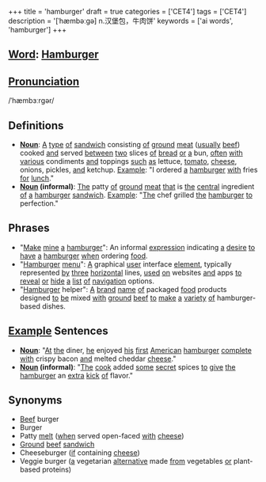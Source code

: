 +++
title = 'hamburger'
draft = true
categories = ['CET4']
tags = ['CET4']
description = '[ˈhæmbəːgə] n.汉堡包，牛肉饼'
keywords = ['ai words', 'hamburger']
+++

## [Word](/post/word/): [Hamburger](/post/hamburger/)

## [Pronunciation](/post/pronunciation/)
/ˈhæmbɜːrɡər/

## Definitions
- **[Noun](/post/noun/)**: [A](/post/a/) [type](/post/type/) [of](/post/of/) [sandwich](/post/sandwich/) consisting [of](/post/of/) [ground](/post/ground/) [meat](/post/meat/) ([usually](/post/usually/) [beef](/post/beef/)) cooked [and](/post/and/) served [between](/post/between/) [two](/post/two/) slices [of](/post/of/) [bread](/post/bread/) [or](/post/or/) [a](/post/a/) bun, [often](/post/often/) [with](/post/with/) [various](/post/various/) condiments [and](/post/and/) toppings [such](/post/such/) [as](/post/as/) lettuce, [tomato](/post/tomato/), [cheese](/post/cheese/), onions, pickles, [and](/post/and/) ketchup. [Example](/post/example/): "I ordered [a](/post/a/) [hamburger](/post/hamburger/) [with](/post/with/) fries [for](/post/for/) [lunch](/post/lunch/)."
- **[Noun](/post/noun/) (informal)**: [The](/post/the/) patty [of](/post/of/) [ground](/post/ground/) [meat](/post/meat/) [that](/post/that/) is [the](/post/the/) [central](/post/central/) ingredient [of](/post/of/) [a](/post/a/) [hamburger](/post/hamburger/) [sandwich](/post/sandwich/). [Example](/post/example/): "[The](/post/the/) chef grilled [the](/post/the/) [hamburger](/post/hamburger/) [to](/post/to/) perfection."

## Phrases
- "[Make](/post/make/) [mine](/post/mine/) [a](/post/a/) [hamburger](/post/hamburger/)": An informal [expression](/post/expression/) indicating [a](/post/a/) [desire](/post/desire/) [to](/post/to/) [have](/post/have/) [a](/post/a/) [hamburger](/post/hamburger/) [when](/post/when/) ordering [food](/post/food/).
- "[Hamburger](/post/hamburger/) [menu](/post/menu/)": [A](/post/a/) graphical [user](/post/user/) interface [element](/post/element/), typically represented [by](/post/by/) [three](/post/three/) [horizontal](/post/horizontal/) lines, [used](/post/used/) [on](/post/on/) websites [and](/post/and/) apps [to](/post/to/) [reveal](/post/reveal/) [or](/post/or/) [hide](/post/hide/) [a](/post/a/) [list](/post/list/) [of](/post/of/) [navigation](/post/navigation/) options.
- "[Hamburger](/post/hamburger/) helper": [A](/post/a/) [brand](/post/brand/) [name](/post/name/) [of](/post/of/) packaged [food](/post/food/) products designed [to](/post/to/) [be](/post/be/) mixed [with](/post/with/) [ground](/post/ground/) [beef](/post/beef/) [to](/post/to/) [make](/post/make/) [a](/post/a/) [variety](/post/variety/) [of](/post/of/) hamburger-based dishes.

## [Example](/post/example/) Sentences
- **[Noun](/post/noun/)**: "[At](/post/at/) [the](/post/the/) diner, [he](/post/he/) enjoyed [his](/post/his/) [first](/post/first/) [American](/post/american/) [hamburger](/post/hamburger/) [complete](/post/complete/) [with](/post/with/) crispy bacon [and](/post/and/) melted cheddar [cheese](/post/cheese/)."
- **[Noun](/post/noun/) (informal)**: "[The](/post/the/) [cook](/post/cook/) added [some](/post/some/) [secret](/post/secret/) spices [to](/post/to/) [give](/post/give/) [the](/post/the/) [hamburger](/post/hamburger/) an [extra](/post/extra/) [kick](/post/kick/) [of](/post/of/) flavor."

## Synonyms
- [Beef](/post/beef/) burger
- Burger
- Patty [melt](/post/melt/) ([when](/post/when/) served open-faced [with](/post/with/) [cheese](/post/cheese/))
- [Ground](/post/ground/) [beef](/post/beef/) [sandwich](/post/sandwich/)
- Cheeseburger ([if](/post/if/) containing [cheese](/post/cheese/))
- Veggie burger ([a](/post/a/) vegetarian [alternative](/post/alternative/) made [from](/post/from/) vegetables [or](/post/or/) plant-based proteins)
